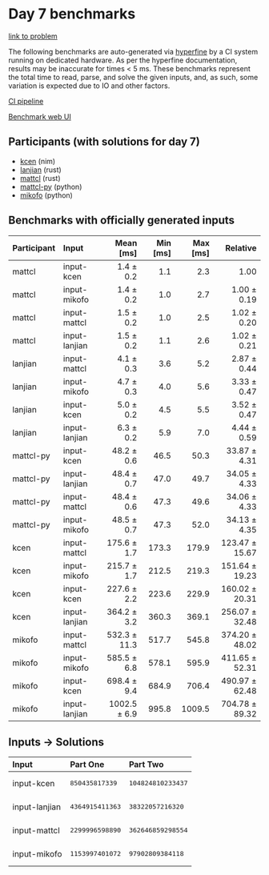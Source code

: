 # Day 7 benchmarks

[link to problem](https://adventofcode.com/2024/day/7)

The following benchmarks are auto-generated via
[hyperfine](https://github.com/sharkdp/hyperfine) by a CI system running on
dedicated hardware. As per the hyperfine documentation, results may be
inaccurate for times < 5 ms. These benchmarks represent the total time to read,
parse, and solve the given inputs, and, as such, some variation is expected due
to IO and other factors.

[CI pipeline](http://ci.papercode.net:8080/teams/main/pipelines/aoc2024)

[Benchmark web UI](https://aoc.ancalagon.black)


## Participants (with solutions for day 7)

- [kcen](https://github.com/kcen/aoc2024) (nim)
- [lanjian](https://github.com/lanjian/aoc-2024) (rust)
- [mattcl](https://github.com/mattcl/aoc2024) (rust)
- [mattcl-py](https://github.com/mattcl/aoc2024-py) (python)
- [mikofo](https://github.com/mikofo/aoc2024) (python)


## Benchmarks with officially generated inputs

| Participant | Input | Mean [ms] | Min [ms] | Max [ms] | Relative |
|:---|:---|---:|---:|---:|---:|
| mattcl | input-kcen | 1.4 ± 0.2 | 1.1 | 2.3 | 1.00 |
| mattcl | input-mikofo | 1.4 ± 0.2 | 1.0 | 2.7 | 1.00 ± 0.19 |
| mattcl | input-mattcl | 1.5 ± 0.2 | 1.0 | 2.5 | 1.02 ± 0.20 |
| mattcl | input-lanjian | 1.5 ± 0.2 | 1.1 | 2.6 | 1.02 ± 0.21 |
| lanjian | input-mattcl | 4.1 ± 0.3 | 3.6 | 5.2 | 2.87 ± 0.44 |
| lanjian | input-mikofo | 4.7 ± 0.3 | 4.0 | 5.6 | 3.33 ± 0.47 |
| lanjian | input-kcen | 5.0 ± 0.2 | 4.5 | 5.5 | 3.52 ± 0.47 |
| lanjian | input-lanjian | 6.3 ± 0.2 | 5.9 | 7.0 | 4.44 ± 0.59 |
| mattcl-py | input-kcen | 48.2 ± 0.6 | 46.5 | 50.3 | 33.87 ± 4.31 |
| mattcl-py | input-lanjian | 48.4 ± 0.7 | 47.0 | 49.7 | 34.05 ± 4.33 |
| mattcl-py | input-mattcl | 48.4 ± 0.6 | 47.3 | 49.6 | 34.06 ± 4.33 |
| mattcl-py | input-mikofo | 48.5 ± 0.7 | 47.3 | 52.0 | 34.13 ± 4.35 |
| kcen | input-mattcl | 175.6 ± 1.7 | 173.3 | 179.9 | 123.47 ± 15.67 |
| kcen | input-mikofo | 215.7 ± 1.7 | 212.5 | 219.3 | 151.64 ± 19.23 |
| kcen | input-kcen | 227.6 ± 2.2 | 223.6 | 229.9 | 160.02 ± 20.31 |
| kcen | input-lanjian | 364.2 ± 3.2 | 360.3 | 369.1 | 256.07 ± 32.48 |
| mikofo | input-mattcl | 532.3 ± 11.3 | 517.7 | 545.8 | 374.20 ± 48.02 |
| mikofo | input-mikofo | 585.5 ± 6.8 | 578.1 | 595.9 | 411.65 ± 52.31 |
| mikofo | input-kcen | 698.4 ± 9.4 | 684.9 | 706.4 | 490.97 ± 62.48 |
| mikofo | input-lanjian | 1002.5 ± 6.9 | 995.8 | 1009.5 | 704.78 ± 89.32 |


## Inputs -> Solutions

| Input | Part One | Part Two |
|:---|:---|:---|
|input-kcen|<pre>850435817339</pre>|<pre>104824810233437</pre>|
|input-lanjian|<pre>4364915411363</pre>|<pre>38322057216320</pre>|
|input-mattcl|<pre>2299996598890</pre>|<pre>362646859298554</pre>|
|input-mikofo|<pre>1153997401072</pre>|<pre>97902809384118</pre>|
